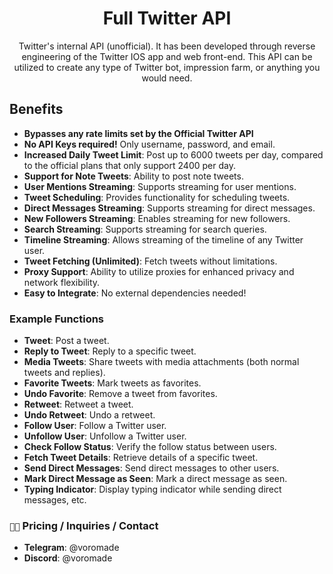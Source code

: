 <h1 align="center">Full Twitter API</h1>

<p align="center">
  Twitter's internal API (unofficial). It has been developed through reverse engineering of the Twitter IOS app and web front-end. This API can be utilized to create any type of Twitter bot, impression farm, or anything you would need.
</p>

## Benefits
*  **Bypasses any rate limits set by the Official Twitter API**
* **No API Keys required!** Only username, password, and email.
* **Increased Daily Tweet Limit**: Post up to 6000 tweets per day, compared to the official plans that only support 2400 per day.
* **Support for Note Tweets**: Ability to post note tweets.
* **User Mentions Streaming**: Supports streaming for user mentions.
* **Tweet Scheduling**: Provides functionality for scheduling tweets.
* **Direct Messages Streaming**: Supports streaming for direct messages.
* **New Followers Streaming**: Enables streaming for new followers.
* **Search Streaming**: Supports streaming for search queries.
* **Timeline Streaming**: Allows streaming of the timeline of any Twitter user.
* **Tweet Fetching (Unlimited)**: Fetch tweets without limitations.
* **Proxy Support**: Ability to utilize proxies for enhanced privacy and network flexibility.
* **Easy to Integrate**: No external dependencies needed! 

### Example Functions

* **Tweet**: Post a tweet.
* **Reply to Tweet**: Reply to a specific tweet.
* **Media Tweets**: Share tweets with media attachments (both normal tweets and replies).
* **Favorite Tweets**: Mark tweets as favorites.
* **Undo Favorite**: Remove a tweet from favorites.
* **Retweet**: Retweet a tweet.
* **Undo Retweet**: Undo a retweet.
* **Follow User**: Follow a Twitter user.
* **Unfollow User**: Unfollow a Twitter user.
* **Check Follow Status**: Verify the follow status between users.
* **Fetch Tweet Details**: Retrieve details of a specific tweet.
* **Send Direct Messages**: Send direct messages to other users.
* **Mark Direct Message as Seen**: Mark a direct message as seen.
* **Typing Indicator**: Display typing indicator while sending direct messages, etc.


### `👨‍💻` Pricing / Inquiries / Contact
* **Telegram**: @voromade
* **Discord**: @voromade
